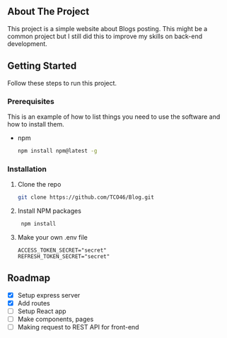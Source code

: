 ## About The Project

This project is a simple website about Blogs posting. This might be a common project but I still did this to improve my skills on back-end development.

## Getting Started

Follow these steps to run this project.

### Prerequisites

This is an example of how to list things you need to use the software and how to install them.

-   npm
    ```sh
    npm install npm@latest -g
    ```

### Installation

1. Clone the repo
    ```sh
    git clone https://github.com/TCO46/Blog.git
    ```
2. Install NPM packages
    ```sh
     npm install
    ```
3. Make your own .env file
    ```
    ACCESS_TOKEN_SECRET="secret"
    REFRESH_TOKEN_SECRET="secret"
    ```

## Roadmap

-   [x] Setup express server
-   [x] Add routes
-   [ ] Setup React app
-   [ ] Make components, pages
-   [ ] Making request to REST API for front-end
